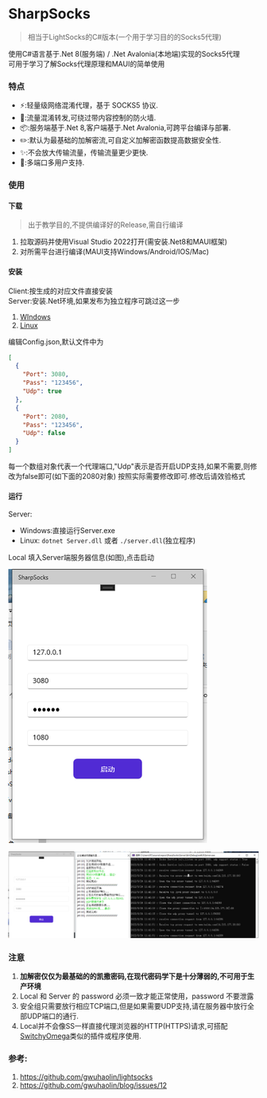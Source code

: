 # SharpSocks
> 相当于LightSocks的C#版本(一个用于学习目的的Socks5代理)
>   
 使用C#语言基于.Net 8(服务端) / .Net Avalonia(本地端)实现的Socks5代理  
 可用于学习了解Socks代理原理和MAUI的简单使用
### 特点  

- ⚡:轻量级网络混淆代理，基于 SOCKS5 协议.
- 🙈:流量混淆转发,可绕过带内容控制的防火墙.
- 📦️:服务端基于.Net 8,客户端基于.Net Avalonia,可跨平台编译与部署.
- ✏️:默认为最基础的加解密流,可自定义加解密函数提高数据安全性.
- ✨:不会放大传输流量，传输流量更少更快.
- 🚀:多端口多用户支持.

### 使用
#### 下载
> 出于教学目的,不提供编译好的Release,需自行编译

1. 拉取源码并使用Visual Studio 2022打开(需安装.Net8和MAUI框架)  
2. 对所需平台进行编译(MAUI支持Windows/Android/IOS/Mac)
#### 安装
Client:按生成的对应文件直接安装  
Server:安装.Net环境,如果发布为独立程序可跳过这一步
1. [WIndows](https://dotnet.microsoft.com/learn/dotnet/hello-world-tutorial/install "WIndows")
2. [Linux](https://docs.microsoft.com/zh-cn/dotnet/core/install/linux-package-manager-centos7 "Linux")

编辑Config.json,默认文件中为
```json
[
  {
    "Port": 3080,
    "Pass": "123456",
    "Udp": true
  },
  {
    "Port": 2080,
    "Pass": "123456",
    "Udp": false
  }
]
```
每一个数组对象代表一个代理端口,"Udp"表示是否开启UDP支持,如果不需要,则修改为false即可(如下面的2080对象)
按照实际需要修改即可.修改后请效验格式
#### 运行
Server:
- Windows:直接运行Server.exe
- Linux: `dotnet Server.dll` 或者 `./server.dll`(独立程序)

Local
填入Server端服务器信息(如图),点击启动

![Local](https://raw.githubusercontent.com/SmRiley/Imgs/master/SharpSocks/20220826114934.png)

![Server](https://raw.githubusercontent.com/SmRiley/Imgs/master/SharpSocks/20220826115141.png)
### 注意
1. **加解密仅仅为最基础的的凯撒密码,在现代密码学下是十分薄弱的,不可用于生产环境**
2. Local 和 Server 的 password 必须一致才能正常使用，password 不要泄露
3. 安全组只需要放行相应TCP端口,但是如果需要UDP支持,请在服务器中放行全部UDP端口的通行.
4. Local并不会像SS一样直接代理浏览器的HTTP(HTTPS)请求,可搭配[SwitchyOmega](https://github.com/FelisCatus/SwitchyOmega "SwitchyOmega")类似的插件或程序使用.

### 参考:
1. https://github.com/gwuhaolin/lightsocks
2. https://github.com/gwuhaolin/blog/issues/12

